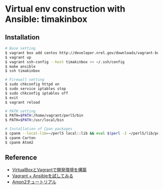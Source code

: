 Virtual env construction with Ansible: timakinbox
=============

## Installation

```bash
# Base setting
$ vagrant box add centos http://developer.nrel.gov/downloads/vagrant-boxes/CentOS-6.5-x86_64-v20140110.box
$ vagrant up
$ vagrant ssh-config --host timakinbox >> ~/.ssh/config
$ make ansible
$ ssh timakinbox

# Firewall setting
$ sudo chkconfig httpd on
$ sudo service iptables stop
$ sudo chkconfig iptables off
$ exit
$ vagrant reload

# PATH setting
$ PATH=$PATH:/home/vagrant/perl5/bin
$ PATH=$PATH:/usr/local/bin

# Installation of Cpan packages
$ cpanm --local-lib=~/perl5 local::lib && eval $(perl -I ~/perl5/lib/perl5/ -Mlocal::lib)
$ cpanm Carton
$ cpanm Atom2
```

## Reference

- [VirtualBoxとVagrantで開発環境を構築](http://www.webcyou.com/?p=4632)
- [Vagrant + Ansibleを試してみる](http://yokotakenji.me/log/programming/4230/)
- [Amon2チュートリアル](http://keisyu.hateblo.jp/entry/2014/02/16/214757)
